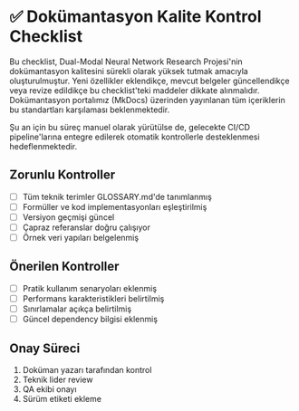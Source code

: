 # ✅ Dokümantasyon Kalite Kontrol Checklist

Bu checklist, Dual-Modal Neural Network Research Projesi'nin dokümantasyon kalitesini sürekli olarak yüksek tutmak amacıyla oluşturulmuştur. Yeni özellikler eklendikçe, mevcut belgeler güncellendikçe veya revize edildikçe bu checklist'teki maddeler dikkate alınmalıdır. Dokümantasyon portalımız (MkDocs) üzerinden yayınlanan tüm içeriklerin bu standartları karşılaması beklenmektedir.

Şu an için bu süreç manuel olarak yürütülse de, gelecekte CI/CD pipeline'larına entegre edilerek otomatik kontrollerle desteklenmesi hedeflenmektedir.

## Zorunlu Kontroller
- [ ] Tüm teknik terimler GLOSSARY.md'de tanımlanmış
- [ ] Formüller ve kod implementasyonları eşleştirilmiş
- [ ] Versiyon geçmişi güncel
- [ ] Çapraz referanslar doğru çalışıyor
- [ ] Örnek veri yapıları belgelenmiş

## Önerilen Kontroller
- [ ] Pratik kullanım senaryoları eklenmiş
- [ ] Performans karakteristikleri belirtilmiş
- [ ] Sınırlamalar açıkça belirtilmiş
- [ ] Güncel dependency bilgisi eklenmiş

## Onay Süreci
1. Doküman yazarı tarafından kontrol
2. Teknik lider review
3. QA ekibi onayı
4. Sürüm etiketi ekleme 